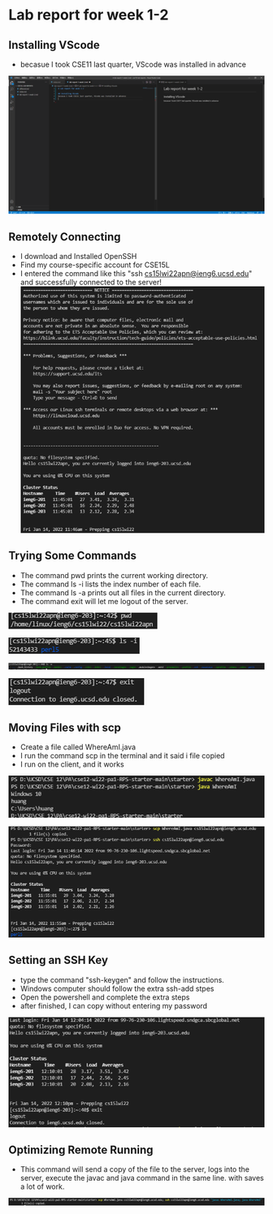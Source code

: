 # Lab report for week 1-2

## Installing VScode
* becasue I took CSE11 last quarter, VScode was installed in advance

![Image](1.PNG)


## Remotely Connecting

* I download and Installed OpenSSH
* Find my course-specific account for CSE15L
* I entered the command like this "ssh cs15lwi22apn@ieng6.ucsd.edu"
and successfully connected to the server!
![Image](2.PNG)

## Trying Some Commands

* The command pwd prints the current working directory.
* The command ls -i lists the index number of each file.
* The command ls -a prints out all files in the current directory.
* The command exit will let me logout of the server.

![Image](8.PNG)

![Image](9.PNG)

![Image](10.PNG)

![Image](11.PNG)

## Moving Files with scp

* Create a file called WhereAmI.java
* I run the command scp in the terminal and it said i file copied
* I run on the client, and it works

![Image](4.PNG)

![Image](5.PNG)

## Setting an SSH Key

* type the command "ssh-keygen" and follow the instructions.
* Windows computer should follow the extra ssh-add stpes
* Open the powershell and complete the extra steps
* after finished, I can copy without entering my password

![Image](6.PNG)

## Optimizing Remote Running

* This command will send a copy of the file to the server, logs into the server, execute the javac and java command in the same line. with saves a lot of work. 

![Image](7.PNG)


